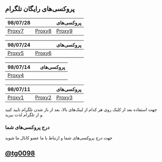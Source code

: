 ## پروکسی‌های رایگان تلگرام

| 98/07/28 || پروکسی‌های |
|---|---|---|
|[Proxy7](tg://proxy?server=mtproto.express-proxy.eu&port=8853&secret=dd80000000000000000000000000000008)|[Proxy8](tg://proxy?server=proxy.express-proxy.eu&port=769&secret=dd80000000000000000000000000000008)|[Proxy9](tg://proxy?server=mtproto.express-proxy.eu&port=880&secret=dd00000000000000000000000000000000)|

| 98/07/24 || پروکسی‌های |
|---|---|---|
|[Proxy5](tg://proxy?server=sign.mtproto.world&port=443&secret=ddbc475fdd1e87e6a105f9967fe9d40651)|[Proxy6](tg://proxy?server=omg.mtproto.world&port=443&secret=ddbc475fdd1e87e6a105f9967fe9d40651)||

| 98/07/14 || پروکسی‌های |
|---|---|---|
|[Proxy4](tg://proxy?server=re.ject.mtproto.world&port=443&secret=ddbc475fdd1e87e6a105f9967fe9d40651)|||

| 98/07/11 || پروکسی‌های |
|---|---|---|
|[Proxy1](tg://proxy?server=0xd8ad6f8a&port=443&secret=ddd41d8cd98f00b204e9800998ecf8427e)|[Proxy2](tg://proxy?server=jxyy6lsw.hotspotproxy.tk&port=443&secret=dd00000000000000000000000000000000)|[Proxy3](tg://proxy?server=cooser.hotspotproxy.xyz&port=443&secret=dd00000000000000000000000000000000)|

جهت استفاده بعد از کلیک روی هر کدام از لینک‌های بالا، بعد از باز شدن تلگرام تایید کنید و از تلگرام لذت ببرید.

### درج پروکسی‌های شما
جهت درج پروکسی‌های شما و ارتباط با ما عضو کانال ما شوید

## [@tg0098](tg://join?invite=AAAAAFTTuXZo2NuWyUFY4w)
